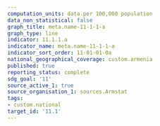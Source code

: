 ```yaml
---
computation_units: data.per 100,000 population
data_non_statistical: false
graph_title: meta.name-11-1-1-a
graph_type: line
indicator: 11.1.1.a
indicator_name: meta.name-11-1-1-a
indicator_sort_order: 11-01-01-0a
national_geographical_coverage: custom.armenia
published: true
reporting_status: complete
sdg_goal: '11'
source_active_1: true
source_organisation_1: sources.Armstat
tags:
- custom.national
target_id: '11.1'
---
```


